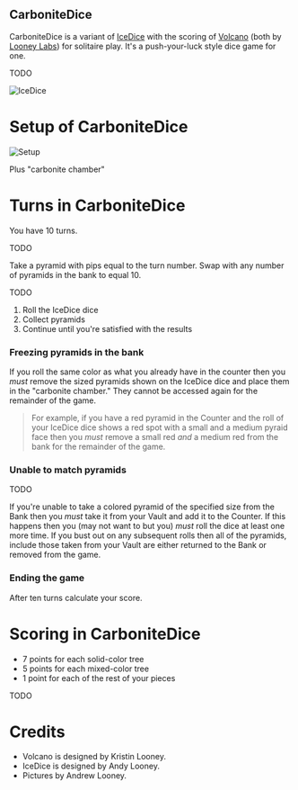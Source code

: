 CarboniteDice
-------------

CarboniteDice is a variant of [IceDice](http://www.looneylabs.com/games/icedice) with the scoring of [Volcano](http://www.wunderland.com/WTS/Kristin/Games/Volcano.html) (both by [Looney Labs](http://www.looneylabs.com)) for solitaire play.  It's a push-your-luck style dice game for one.

TODO

![IceDice](http://www.looneylabs.com/sites/default/files/IceDice2.jpg)

Setup of CarboniteDice
======================

![Setup](http://www.looneylabs.com/sites/default/files/IceDice4.jpg)

Plus "carbonite chamber"

Turns in CarboniteDice
======================

You have 10 turns.

TODO

Take a pyramid with pips equal to the turn number.  Swap with any number of pyramids in the bank to equal 10.

TODO

1. Roll the IceDice dice
2. Collect pyramids
3. Continue until you're satisfied with the results

### Freezing pyramids in the bank

If you roll the same color as what you already have in the counter then you *must* remove the sized pyramids shown on the IceDice dice and place them in the "carbonite chamber."  They cannot be accessed again for the remainder of the game.  

> For example, if you have a red pyramid in the Counter and 
> the roll of your IceDice dice shows a red spot with a small 
> and a medium pyraid face then you *must* remove a small red 
> *and* a medium red from the bank for the remainder of the game.

### Unable to match pyramids

TODO

If you're unable to take a colored pyramid of the specified size from the Bank then you *must* take it from your Vault and add it to the Counter.  If this happens then you (may not want to but you) *must* roll the dice at least one more time.  If you bust out on any subsequent rolls then all of the pyramids, include those taken from your Vault are either returned to the Bank or removed from the game.

### Ending the game

After ten turns calculate your score.

Scoring in CarboniteDice
========================

* 7 points for each solid-color tree
* 5 points for each mixed-color tree
* 1 point for each of the rest of your pieces

TODO

Credits
=======

* Volcano is designed by Kristin Looney.
* IceDice is designed by Andy Looney.
* Pictures by Andrew Looney.

